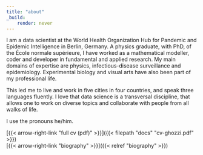 ```yaml
---
title: "about"
_build:
    render: never
---
```

I am a data scientist at the World Health Organization Hub for Pandemic and Epidemic Intelligence in Berlin, Germany. A physics graduate, with PhD, of the École normale supérieure, I have worked as a mathematical modeller, coder and developer in fundamental and applied research. My main domains of expertise are physics, infectious-disease surveillance and epidemiology. Experimental biology and visual arts have also been part of my professional life. 

This led me to live and work in five cities in four countries, and speak three languages fluently. I love that data science is a transversal discipline, that allows one to work on diverse topics and collaborate with people from all walks of life.

I use the pronouns he/him.

[{{< arrow-right-link "full cv (pdf)" >}}]({{< filepath "docs" "cv-ghozzi.pdf" >}})   
[{{< arrow-right-link "biography" >}}]({{< relref "biography" >}})